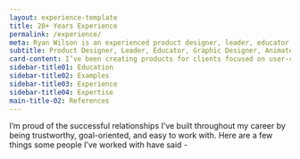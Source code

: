 ```yaml
---
layout: experience-template
title: 20+ Years Experience
permalink: /experience/
meta: Ryan Wilson is an experienced product designer, leader, educator, and more. Many people have said very kind things about working with him. Read what they have to say.
subtitle: Product Designer, Leader, Educator, Graphic Designer, Animator
card-content: I’ve been creating products for clients focused on user-centered design for over 20 years. I hold several advanced degrees, including a Ph.D. and Master of Science in Human Computer Interaction, an MFA in Graphic Design, and a Bachelors in Visual Communication. I pride myself on a drive towards leadership throughout my career, from being elevated to the role of Art Director at age 23, to serving in leadership roles at several companies, to teaching the next generation of designers, to mentoring my staff.
sidebar-title01: Education
sidebar-title02: Examples
sidebar-title03: Experience
sidebar-title04: Expertise
main-title-02: References
---
```

I’m proud of the successful relationships I’ve built throughout my career by being trustworthy, goal-oriented, and easy to work with. Here are a few things some people I’ve worked with have said -
